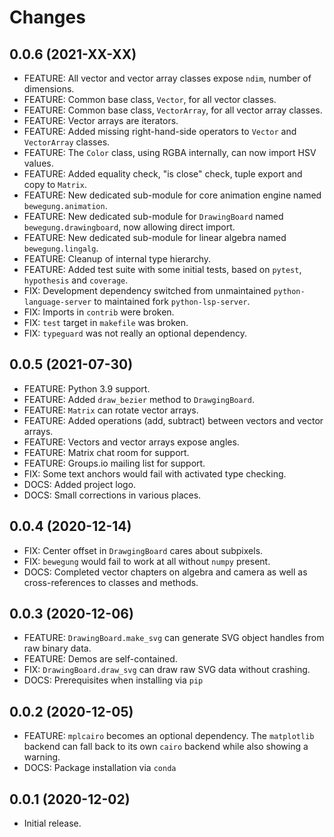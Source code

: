 # Changes

## 0.0.6 (2021-XX-XX)

- FEATURE: All vector and vector array classes expose `ndim`, number of dimensions.
- FEATURE: Common base class, `Vector`, for all vector classes.
- FEATURE: Common base class, `VectorArray`, for all vector array classes.
- FEATURE: Vector arrays are iterators.
- FEATURE: Added missing right-hand-side operators to `Vector` and `VectorArray` classes.
- FEATURE: The `Color` class, using RGBA internally, can now import HSV values.
- FEATURE: Added equality check, "is close" check, tuple export and copy to `Matrix`.
- FEATURE: New dedicated sub-module for core animation engine named `bewegung.animation`.
- FEATURE: New dedicated sub-module for `DrawingBoard` named `bewegung.drawingboard`, now allowing direct import.
- FEATURE: New dedicated sub-module for linear algebra named `bewegung.lingalg`.
- FEATURE: Cleanup of internal type hierarchy.
- FEATURE: Added test suite with some initial tests, based on `pytest`, `hypothesis` and `coverage`.
- FIX: Development dependency switched from unmaintained `python-language-server` to maintained fork `python-lsp-server`.
- FIX: Imports in `contrib` were broken.
- FIX: `test` target in `makefile` was broken.
- FIX: `typeguard` was not really an optional dependency.

## 0.0.5 (2021-07-30)

- FEATURE: Python 3.9 support.
- FEATURE: Added `draw_bezier` method to `DrawgingBoard`.
- FEATURE: `Matrix` can rotate vector arrays.
- FEATURE: Added operations (add, subtract) between vectors and vector arrays.
- FEATURE: Vectors and vector arrays expose angles.
- FEATURE: Matrix chat room for support.
- FEATURE: Groups.io mailing list for support.
- FIX: Some text anchors would fail with activated type checking.
- DOCS: Added project logo.
- DOCS: Small corrections in various places.

## 0.0.4 (2020-12-14)

- FIX: Center offset in `DrawgingBoard` cares about subpixels.
- FIX: `bewegung` would fail to work at all without `numpy` present.
- DOCS: Completed vector chapters on algebra and camera as well as cross-references to classes and methods.

## 0.0.3 (2020-12-06)

- FEATURE: `DrawingBoard.make_svg` can generate SVG object handles from raw binary data.
- FEATURE: Demos are self-contained.
- FIX: `DrawingBoard.draw_svg` can draw raw SVG data without crashing.
- DOCS: Prerequisites when installing via `pip`

## 0.0.2 (2020-12-05)

- FEATURE: `mplcairo` becomes an optional dependency. The `matplotlib` backend can fall back to its own `cairo` backend while also showing a warning.
- DOCS: Package installation via `conda`

## 0.0.1 (2020-12-02)

- Initial release.
